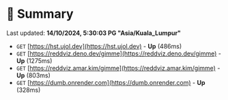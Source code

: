 # 📖 Summary
Last updated: **14/10/2024, 5:30:03 PG "Asia/Kuala_Lumpur"**

- `GET` [https://hst.ujol.dev](https://hst.ujol.dev) - **Up** (486ms)
- `GET` [https://reddviz.deno.dev/gimme](https://reddviz.deno.dev/gimme) - **Up** (1275ms)
- `GET` [https://reddviz.amar.kim/gimme](https://reddviz.amar.kim/gimme) - **Up** (803ms)
- `GET` [https://dumb.onrender.com](https://dumb.onrender.com) - **Up** (328ms)
